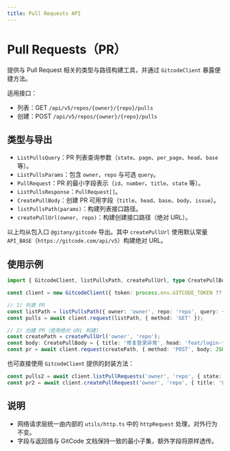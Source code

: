 ```yaml
---
title: Pull Requests API
---
```


# Pull Requests（PR）

提供与 Pull Request 相关的类型与路径构建工具，并通过 `GitcodeClient` 暴露便捷方法。

适用接口：

- 列表：GET `/api/v5/repos/{owner}/{repo}/pulls`
- 创建：POST `/api/v5/repos/{owner}/{repo}/pulls`

## 类型与导出

- `ListPullsQuery`：PR 列表查询参数（`state`、`page`、`per_page`、`head`、`base` 等）。
- `ListPullsParams`：包含 `owner`、`repo` 与可选 `query`。
- `PullRequest`：PR 的最小字段表示（`id`、`number`、`title`、`state` 等）。
- `ListPullsResponse`：`PullRequest[]`。
- `CreatePullBody`：创建 PR 可用字段（`title`、`head`、`base`、`body`、`issue`）。
- `listPullsPath(params)`：构建列表接口路径。
- `createPullUrl(owner, repo)`：构建创建接口路径（绝对 URL）。

以上均从包入口 `@gitany/gitcode` 导出。其中 `createPullUrl` 使用默认常量 `API_BASE`（`https://gitcode.com/api/v5`）构建绝对 URL。

## 使用示例

```ts
import { GitcodeClient, listPullsPath, createPullUrl, type CreatePullBody } from '@gitany/gitcode';

const client = new GitcodeClient({ token: process.env.GITCODE_TOKEN ?? null });

// 1) 列表 PR
const listPath = listPullsPath({ owner: 'owner', repo: 'repo', query: { state: 'open', page: 1, per_page: 20 } });
const pulls = await client.request(listPath, { method: 'GET' });

// 2) 创建 PR（使用绝对 URL 构建）
const createPath = createPullUrl('owner', 'repo');
const body: CreatePullBody = { title: '修复登录异常', head: 'feat/login-fix', base: 'main', body: '说明文本', issue: 123 };
const pr = await client.request(createPath, { method: 'POST', body: JSON.stringify(body) });
```

也可直接使用 `GitcodeClient` 提供的封装方法：

```ts
const pulls2 = await client.listPullRequests('owner', 'repo', { state: 'open' });
const pr2 = await client.createPullRequest('owner', 'repo', { title: '修复', head: 'feat/x' });
```

## 说明

- 网络请求层统一由内部的 `utils/http.ts` 中的 `httpRequest` 处理，对外行为不变。
- 字段与返回值与 GitCode 文档保持一致的最小子集，额外字段将原样透传。
